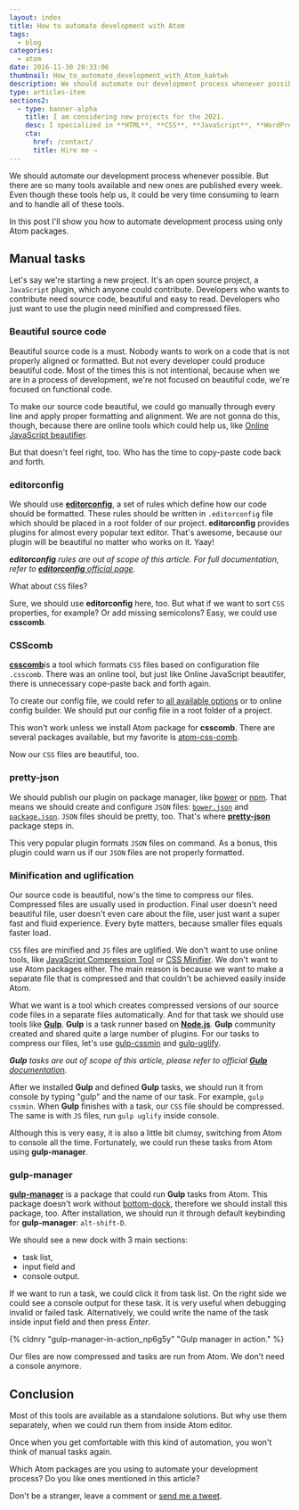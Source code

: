 ```yaml
---
layout: index
title: How to automate development with Atom
tags:
  - blog
categories:
  - atom
date: 2016-11-30 20:33:06
thumbnail: How_to_automate_development_with_Atom_kaktwk
description: We should automate our development process whenever possible. But there are so many tools available and new ones are published every week. Even though these tools help us, it could be very time consuming to learn and to handle all of these tools.
type: articles-item
sections2:
  - type: banner-alpha
    title: I am considering new projects for the 2021.
    desc: I specialized in **HTML**, **CSS**, **JavaScript**, **WordPress**, **Shopify**, and **JAMstack** technologies.
    cta:
      href: /contact/
      title: Hire me ⇢
---
```


We should automate our development process whenever possible. But there are so many tools available and new ones are published every week. Even though these tools help us, it could be very time consuming to learn and to handle all of these tools.

In this post I'll show you how to automate development process using only Atom packages.

<!-- more -->

## Manual tasks

Let's say we're starting a new project. It's an open source project, a `JavaScript` plugin, which anyone could contribute. Developers who wants to contribute need source code, beautiful and easy to read. Developers who just want to use the plugin need minified and compressed files.

### Beautiful source code

Beautiful source code is a must. Nobody wants to work on a code that is not properly aligned or formatted. But not every developer could produce beautiful code. Most of the times this is not intentional, because when we are in a process of development, we're not focused on beautiful code, we're focused on functional code.

To make our source code beautiful, we could go manually through every line and apply proper formatting and alignment. We are not gonna do this, though, because there are online tools which could help us, like [Online JavaScript beautifier](http://jsbeautifier.org/).

But that doesn't feel right, too. Who has the time to copy-paste code back and forth.

### editorconfig

We should use **[editorconfig](http://editorconfig.org/)**, a set of rules which define how our code should be formatted. These rules should be written in `.editorconfig` file which should be placed in a root folder of our project. **editorconfig** provides plugins for almost every popular text editor. That's awesome, because our plugin will be beautiful no matter who works on it. Yaay!

_**editorconfig** rules are out of scope of this article. For full documentation, refer to [**editorconfig** official page](https://github.com/editorconfig/editorconfig/wiki/EditorConfig-Properties)._

What about `CSS` files?

Sure, we should use **editorconfig** here, too. But what if we want to sort `CSS` properties, for example? Or add missing semicolons? Easy, we could use **csscomb**.

### CSScomb

[**csscomb**](https://github.com/csscomb/csscomb)is a tool which formats `CSS`
files based on configuration file `.csscomb`. There was an online
tool, but just like Online JavaScript beautifer, there
is unnecessary cope-paste back and forth again.

To create our config file, we could refer to [all available options](https://github.com/csscomb/csscomb.js/blob/dev/doc/options.md) or to online config builder. We should put our config file in a root folder of a project.

This won't work unless we install Atom package for **csscomb**. There are several packages available, but my favorite is [atom-css-comb](https://atom.io/packages/atom-css-comb).

Now our `CSS` files are beautiful, too.

### pretty-json

We should publish our plugin on package manager, like [bower](https://bower.io/) or [npm](https://www.npmjs.com/). That means we should create and configure `JSON` files: [`bower.json`](https://bower.io/docs/creating-packages/) and [`package.json`](https://docs.npmjs.com/files/package.json). `JSON` files should be pretty, too. That's where [**pretty-json**](https://atom.io/packages/pretty-json) package steps in.

This very popular plugin formats `JSON` files on command. As a bonus, this plugin could warn us if our `JSON` files are not properly formatted.

### Minification and uglification

Our source code is beautiful, now's the time to compress our files. Compressed files are usually used in production. Final user doesn't need beautiful file, user doesn't even care about the file, user just want a super fast and fluid experience. Every byte matters, because smaller files equals faster load.

`CSS` files are minified and `JS` files are uglified. We don't want to use online tools, like [JavaScript Compression Tool](https://jscompress.com/) or [CSS Minifier](https://cssminifier.com/). We don't want to use Atom packages either. The main reason is because we want to make a separate file that is compressed and that couldn't be achieved easily inside Atom.

What we want is a tool which creates compressed versions of our source code files in a separate files automatically. And for that task we should use tools like **[Gulp](http://gulpjs.com/)**. **Gulp** is a task runner based on [**Node.js**](https://nodejs.org/en/). **Gulp** community created and shared quite a large number of plugins. For our tasks to compress our files, let's use [gulp-cssmin](https://www.npmjs.com/package/gulp-cssmin) and [gulp-uglify](https://www.npmjs.com/package/gulp-uglify).

_**Gulp** tasks are out of scope of this article, please refer to official [**Gulp** documentation](https://github.com/gulpjs/gulp/blob/master/docs/getting-started.md)._

After we installed **Gulp** and defined **Gulp** tasks, we should run it from console by typing "gulp" and the name of our task. For example, `gulp cssmin`. When **Gulp** finishes with a task, our `CSS` file should be compressed. The same is with `JS` files, run `gulp uglify` inside console.

Although this is very easy, it is also a little bit clumsy, switching from Atom to console all the time. Fortunately, we could run these tasks from Atom using **gulp-manager**.

### gulp-manager

[**gulp-manager**](https://atom.io/packages/gulp-manager) is a package that could run **Gulp** tasks from Atom. This package doesn't work without [bottom-dock](https://atom.io/packages/bottom-dock), therefore we should install this package, too. After installation, we should run it through default keybinding for **gulp-manager**: `alt-shift-D`.

We should see a new dock with 3 main sections:

* task list,
* input field and
* console output.

If we want to run a task, we could click it from task list. On the right side we could see a console output for these task. It is very useful when debugging invalid or failed task. Alternatively, we could write the name of the task inside input field and then press _Enter_.

{% cldnry "gulp-manager-in-action_np6g5y" "Gulp manager in action." %}

Our files are now compressed and tasks are run from Atom. We don't need a console anymore.

## Conclusion

Most of this tools are available as a standalone solutions. But why use them separately, when we could run them from inside Atom editor.

Once when you get comfortable with this kind of automation, you won't think of manual tasks again.

Which Atom packages are you using to automate your development process? Do you like ones mentioned in this article?

Don't be a stranger, leave a comment or [send me a tweet](https://twitter.com/malimirkeccita).
